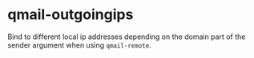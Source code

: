 # qmail-outgoingips
Bind to different local ip addresses depending on the domain part of the sender argument when using `qmail-remote`.

